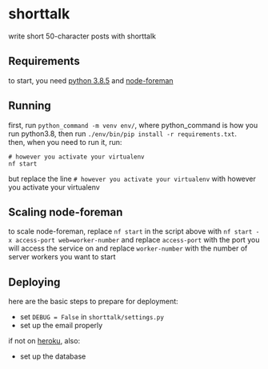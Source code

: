 # shorttalk
write short 50-character posts with shorttalk
## Requirements
to start, you need [python 3.8.5](https://www.python.org/) and [node-foreman](http://strongloop.github.io/node-foreman/)
## Running
first, run `python_command -m venv env/`, where python_command is how you run python3.8, then run `./env/bin/pip install -r requirements.txt`.  
then, when you need to run it, run:  
```
# however you activate your virtualenv
nf start
```
but replace the line `# however you activate your virtualenv` with however you activate your virtualenv
## Scaling node-foreman
to scale node-foreman, replace `nf start` in the script above with `nf start -x access-port web=worker-number` and replace `access-port` with the port you will access the service on and replace `worker-number` with the number of server workers you want to start
## Deploying
here are the basic steps to prepare for deployment:
- set `DEBUG = False` in `shorttalk/settings.py`
- set up the email properly

if not on [heroku](https://www.heroku.com/), also:
- set up the database
